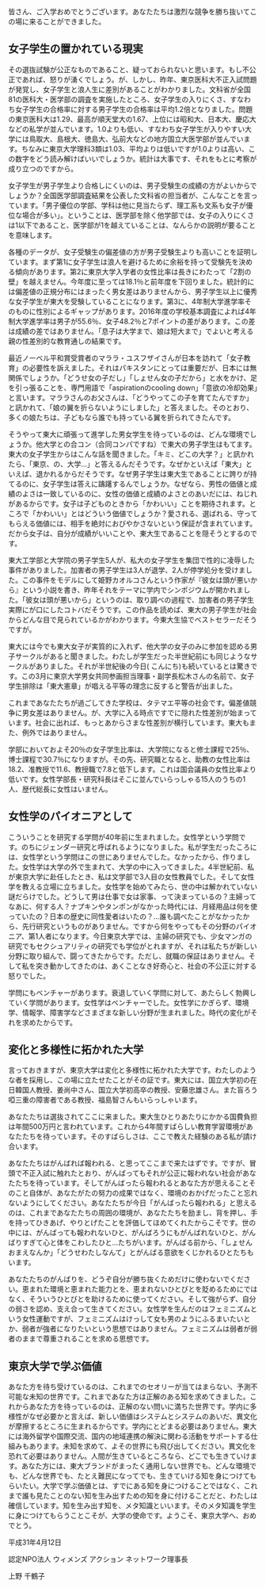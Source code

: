 皆さん、ご入学おめでとうございます。あなたたちは激烈な競争を勝ち抜いてこの場に来ることができました。

## 女子学生の置かれている現実

その選抜試験が公正なものであること、疑っておられないと思います。もし不公正であれば、怒りが湧くでしょう。が、しかし、昨年、東京医科大不正入試問題が発覚し、女子学生と浪人生に差別があることがわかりました。文科省が全国81の医科大・医学部の調査を実施したところ、女子学生の入りにくさ、すなわち女子学生の合格率に対する男子学生の合格率は平均1.2倍となりました。問題の東京医科大は1.29、最高が順天堂大の1.67、上位には昭和大、日本大、慶応大などの私学が並んでいます。1.0よりも低い、すなわち女子学生が入りやすい大学には鳥取大、島根大、徳島大、弘前大などの地方国立大医学部が並んでいます。ちなみに東京大学理科3類は1.03、平均よりは低いですが1.0よりは高い、この数字をどう読み解けばいいでしょうか。統計は大事です、それをもとに考察が成り立つのですから。

女子学生が男子学生より合格しにくいのは、男子受験生の成績の方がよいからでしょうか？全国医学部調査結果を公表した文科省の担当者が、こんなことを言っています。「男子優位の学部、学科は他に見当たらず、理工系も文系も女子が優位な場合が多い」。ということは、医学部を除く他学部では、女子の入りにくさは1以下であること、医学部が1を越えていることは、なんらかの説明が要ることを意味します。

各種のデータが、女子受験生の偏差値の方が男子受験生よりも高いことを証明しています。まず第1に女子学生は浪人を避けるために余裕を持って受験先を決める傾向があります。第2に東京大学入学者の女性比率は長きにわたって「2割の壁」を越えません。今年度に至っては18.1％と前年度を下回りました。統計的には偏差値の正規分布にはまったく男女差はありませんから、男子学生以上に優秀な女子学生が東大を受験していることになります。第3に、4年制大学進学率そのものに性別によるギャップがあります。2016年度の学校基本調査によれば4年制大学進学率は男子が55.6％、女子48.2％と7ポイントの差があります。この差は成績の差ではありません。「息子は大学まで、娘は短大まで」でよいと考える親の性差別的な教育通しの結果です。

最近ノーベル平和賞受賞者のマララ・ユスフザイさんが日本を訪れて「女子教育」の必要性を訴えました。それはパキスタンにとっては重要だが、日本には無関係でしょうか。「どうせ女の子だし」「しょせん女の子だから」と水をかけ、足を引っ張ることを、専門用語で「aspirationのcooling
down」「意欲の冷却効果」と言います。マララさんのお父さんは、「どうやってこの子を育てたんですか」と訊かれて、「娘の翼を折らないようにしました」と答えました。そのとおり、多くの娘たちは、子どもなら誰でも持っている翼を折られてきたんです。

そうやって東大に頑張って進学した男女学生を待っているのは、どんな環境でしょうか。他大学との合コン（合同コンパですね）で東大の男子学生はもてます。東大の女子学生からはこんな話を聞きました。「キミ、どこの大学？」と訊かれたら、「東京、の、大学…」と答えるんだそうです。なぜかといえば「東大」といえば、退かれるからだそうです。なぜ男子学生は東大生であることに誇りが持てるのに、女子学生は答えに躊躇するんでしょうか。なぜなら、男性の価値と成績のよさは一致しているのに、女性の価値と成績のよさとのあいだには、ねじれがあるからです。女子は子どものときから「かわいい」ことを期待されます。ところで「かわいい」とはどういう価値でしょうか？愛される、選ばれる、守ってもらえる価値には、相手を絶対におびやかさないという保証が含まれています。だから女子は、自分が成績がいいことや、東大生であることを隠そうとするのです。

東大工学部と大学院の男子学生5人が、私大の女子学生を集団で性的に凌辱した事件がありました。加害者の男子学生は3人が退学、2人が停学処分を受けました。この事件をモデルにして姫野カオルコさんという作家が『彼女は頭が悪いから』という小説を書き、昨年それをテーマに学内でシンポジウムが開かれました。「彼女は頭が悪いから」というのは、取り調べの過程で、加害者の男子学生実際にが口にしたコトバだそうです。この作品を読めば、東大の男子学生が社会からどんな目で見られているかがわかります。今東大生協でベストセラーだそうですが。

東大には今でも東大女子が実質的に入れず、他大学の女子のみに参加を認める男子サークルがあると聞きました。わたしが学生だった半世紀前にも同じようなサークルがありました。それが半世紀後の今日(
こんにち)も続いているとは驚きです。この3月に東京大学男女共同参画担当理事・副学長松木さんの名前で、女子学生排除は「東大憲章」が唱える平等の理念に反すると警告が出ました。

これまであなたたちが過ごしてきた学校は、タテマエ平等の社会です。偏差値競争に男女差はありません。が、大学に入る時点ですでに隠れた性差別が始まっています。社会に出れば、もっとあからさまな性差別が横行しています。東大もまた、例外ではありません。

学部においておよそ20％の女子学生比率は、大学院になると修士課程で25％、博士課程で30.7％になりますが。その先、研究職となると、助教の女性比率は18.2、准教授で11.6、教授職で7.8と低下します。これは国会議員の女性比率より低いです。女性学部長・研究科長はそこに並んでいらっしゃる15人のうちの1人、歴代総長に女性はいません。

## 女性学のパイオニアとして

こういうことを研究する学問が40年前に生まれました。女性学という学問です。のちにジェンダー研究と呼ばれるようになりました。私が学生だったころには、女性学という学問はこの世にありませんでした。なかったから、作りました。女性学は大学の外で生まれて、大学の中に入ってきました。4半世紀前、私が東京大学に赴任したとき、私は文学部で3人目の女性教員でした。そして女性学を教える立場に立ちました。女性学を始めてみたら、世の中は解かれていない謎だらけでした。どうして男は仕事で女は家事、って決まっているの？主婦ってなあに、何する人？ナプキンやタンポンがなかった時代には、月経用品は何を使っていたの？日本の歴史に同性愛者はいたの？…誰も調べたことがなかったから、先行研究というものがありません。ですから何をやってもその分野のパイオニア、第1人者になります。今日東京大学では、主婦の研究でも、少女マンガの研究でもセクシュアリティの研究でも学位がとれますが、それは私たちが新しい分野に取り組んで、闘ってきたからです。ただし、就職の保証はありません。そして私を突き動かしてきたのは、あくことなき好奇心と、社会の不公正に対する怒りでした。

学問にもベンチャーがあります。衰退していく学問に対して、あたらしく勃興していく学問があります。女性学はベンチャーでした。女性学にかぎらず、環境学、情報学、障害学などさまざまな新しい分野が生まれました。時代の変化がそれを求めたからです。

## 変化と多様性に拓かれた大学

言っておきますが、東京大学は変化と多様性に拓かれた大学です。わたしのような者を採用し、この場に立たせたことがその証です。東大には、国立大学初の在日韓国人教授、姜尚中さん、国立大学初高卒の教授、安藤忠雄さん。また盲ろう啞三重の障害者である教授、福島智さんもいらっしゃいます。

あなたたちは選抜されてここに来ました。東大生ひとりあたりにかかる国費負担は年間500万円と言われています。これから4年間すばらしい教育学習環境があなたたちを待っています。そのすばらしさは、ここで教えた経験のある私が請け合います。

あなたたちはがんばれば報われる、と思ってここまで来たはずです。ですが、冒頭で不正入試に触れたとおり、がんばってもそれが公正に報われない社会があなたたちを待っています。そしてがんばったら報われるとあなた方が思えることそのこと自体が、あなたがたの努力の成果ではなく、環境のおかげだったこと忘れないようにしてください。あなたたちが今日「がんばったら報われる」と思えるのは、これまであなたたちの周囲の環境が、あなたたちを励まし、背を押し、手を持ってひきあげ、やりとげたことを評価してほめてくれたからこそです。世の中には、がんばっても報われないひと、がんばろうにもがんばれないひと、がんばりすぎて心と体をこわしたひと…たちがいます。がんばる前から、「しょせんおまえなんか」「どうせわたしなんて」とがんばる意欲をくじかれるひとたちもいます。

あなたたちのがんばりを、どうぞ自分が勝ち抜くためだけに使わないでください。恵まれた環境と恵まれた能力とを、恵まれないひとびとを貶めるためにではなく、そういうひとびとを助けるために使ってください。そして強がらず、自分の弱さを認め、支え合って生きてください。女性学を生んだのはフェミニズムという女性運動ですが、フェミニズムはけっして女も男のようにふるまいたいとか、弱者が強者になりたいという思想ではありません。フェミニズムは弱者が弱者のままで尊重されることを求める思想です。

## 東京大学で学ぶ価値

あなた方を待ち受けているのは、これまでのセオリーが当てはまらない、予測不可能な未知の世界です。これまであなた方は正解のある知を求めてきました。これからあなた方を待っているのは、正解のない問いに満ちた世界です。学内に多様性がなぜ必要かと言えば、新しい価値はシステムとシステムのあいだ、異文化が摩擦するところに生まれるからです。学内にとどまる必要はありません。東大には海外留学や国際交流、国内の地域連携の解決に関わる活動をサポートする仕組みもあります。未知を求めて、よその世界にも飛び出してください。異文化を恐れて必要はありません。人間が生きているところなら、どこでも生きていけます。あなた方には、東大ブランドがまったく通用しない世界でも、どんな環境でも、どんな世界でも、たとえ難民になってでも、生きていける知を身につけてもらいたい。大学で学ぶ価値とは、すでにある知を身につけることではなく、これまで誰も見たことのない知を生み出すための知を身に付けることだと、わたしは確信しています。知を生み出す知を、メタ知識といいます。そのメタ知識を学生に身につけてもらうことこそが、大学の使命です。ようこそ、東京大学へ、おめでとう。

平成31年4月12日

認定NPO法人 ウィメンズ アクション ネットワーク理事長

上野 千鶴子